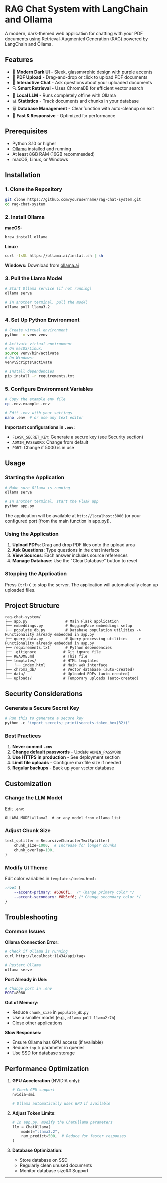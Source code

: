 # RAG Chat System with LangChain and Ollama

A modern, dark-themed web application for chatting with your PDF documents using Retrieval-Augmented Generation (RAG) powered by LangChain and Ollama.

## Features

- 🌙 **Modern Dark UI** - Sleek, glassmorphic design with purple accents
- 📄 **PDF Upload** - Drag-and-drop or click to upload PDF documents
- 💬 **Interactive Chat** - Ask questions about your uploaded documents
- 🔍 **Smart Retrieval** - Uses ChromaDB for efficient vector search
- 🧠 **Local LLM** - Runs completely offline with Ollama
- 📊 **Statistics** - Track documents and chunks in your database
- 🗑️ **Database Management** - Clear function with auto-cleanup on exit
- 🚀 **Fast & Responsive** - Optimized for performance

## Prerequisites

- Python 3.10 or higher
- [Ollama](https://ollama.ai/) installed and running
- At least 8GB RAM (16GB recommended)
- macOS, Linux, or Windows

## Installation

### 1. Clone the Repository

```bash
git clone https://github.com/yourusername/rag-chat-system.git
cd rag-chat-system
```

### 2. Install Ollama

**macOS:**
```bash
brew install ollama
```

**Linux:**
```bash
curl -fsSL https://ollama.ai/install.sh | sh
```

**Windows:**
Download from [ollama.ai](https://ollama.ai/download)

### 3. Pull the Llama Model

```bash
# Start Ollama service (if not running)
ollama serve

# In another terminal, pull the model
ollama pull llama3.2
```

### 4. Set Up Python Environment

```bash
# Create virtual environment
python -m venv venv

# Activate virtual environment
# On macOS/Linux:
source venv/bin/activate
# On Windows:
venv\Scripts\activate

# Install dependencies
pip install -r requirements.txt
```

### 5. Configure Environment Variables

```bash
# Copy the example env file
cp .env.example .env

# Edit .env with your settings
nano .env  # or use any text editor
```

**Important configurations in `.env`:**
- `FLASK_SECRET_KEY`: Generate a secure key (see Security section)
- `ADMIN_PASSWORD`: Change from default
- `PORT`: Change if 5000 is in use

## Usage

### Starting the Application

```bash
# Make sure Ollama is running
ollama serve

# In another terminal, start the Flask app
python app.py
```

The application will be available at `http://localhost:3000` (or your configured port [from the main function in app.py]).

### Using the Application

1. **Upload PDFs**: Drag and drop PDF files onto the upload area
2. **Ask Questions**: Type questions in the chat interface
3. **View Sources**: Each answer includes source references
4. **Manage Database**: Use the "Clear Database" button to reset

### Stopping the Application

Press `Ctrl+C` to stop the server. The application will automatically clean up uploaded files.

## Project Structure

```
rag-chat-system/
├── app.py                 # Main Flask application
├── embeddings.py          # HuggingFace embeddings setup
├── populate_db.py         # Database population utilities -> Functionality already embedded in app.py
├── query_data.py          # Query processing utilities    -> Functionality already embedded in app.py
├── requirements.txt       # Python dependencies
├── .gitignore            # Git ignore file
├── README.md             # This file
├── templates/            # HTML templates
│   └── index.html        # Main web interface
├── chroma_db/            # Vector database (auto-created)
├── data/                 # Uploaded PDFs (auto-created)
└── uploads/              # Temporary uploads (auto-created)
```

## Security Considerations

### Generate a Secure Secret Key

```python
# Run this to generate a secure key
python -c "import secrets; print(secrets.token_hex(32))"
```

### Best Practices

1. **Never commit `.env`** 
2. **Change default passwords** - Update `ADMIN_PASSWORD`
3. **Use HTTPS in production** - See deployment section
4. **Limit file uploads** - Configure max file size if needed
5. **Regular backups** - Back up your vector database

## Customization

### Change the LLM Model

Edit `.env`:
```
OLLAMA_MODEL=llama2  # or any model from ollama list
```

### Adjust Chunk Size

```python
text_splitter = RecursiveCharacterTextSplitter(
    chunk_size=1000,  # Increase for longer chunks
    chunk_overlap=100,
)
```

### Modify UI Theme

Edit color variables in `templates/index.html`:
```css
:root {
    --accent-primary: #6366f1;  /* Change primary color */
    --accent-secondary: #8b5cf6; /* Change secondary color */
}
```

## Troubleshooting

### Common Issues

**Ollama Connection Error:**
```bash
# Check if Ollama is running
curl http://localhost:11434/api/tags

# Restart Ollama
ollama serve
```

**Port Already in Use:**
```bash
# Change port in .env
PORT=8080
```

**Out of Memory:**
- Reduce `chunk_size` in `populate_db.py`
- Use a smaller model (e.g., `ollama pull llama2:7b`)
- Close other applications

**Slow Responses:**
- Ensure Ollama has GPU access (if available)
- Reduce `top_k` parameter in queries
- Use SSD for database storage

## Performance Optimization

1. **GPU Acceleration** (NVIDIA only):
   ```bash
   # Check GPU support
   nvidia-smi
   
   # Ollama automatically uses GPU if available
   ```

2. **Adjust Token Limits**:
   ```python
   # In app.py, modify the ChatOllama parameters
   llm = ChatOllama(
       model="llama3.2",
       num_predict=500,  # Reduce for faster responses
   )
   ```

3. **Database Optimization**:
   - Store database on SSD
   - Regularly clean unused documents
   - Monitor database size## Support

---